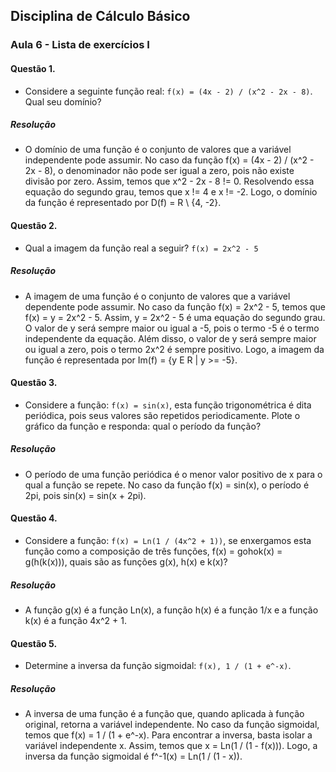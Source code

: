 ## Disciplina de Cálculo Básico

### Aula 6 - Lista de exercícios I

#### Questão 1.

- Considere a seguinte função real: `f(x) = (4x - 2) / (x^2 - 2x - 8)`. Qual seu domínio?

##### Resolução

- O domínio de uma função é o conjunto de valores que a variável independente pode assumir. No caso da função f(x) = (4x - 2) / (x^2 - 2x - 8), o denominador não pode ser igual a zero, pois não existe divisão por zero. Assim, temos que x^2 - 2x - 8 != 0. Resolvendo essa equação do segundo grau, temos que x != 4 e x != -2. Logo, o domínio da função é representado por D(f) = R \ {4, -2}.

#### Questão 2.

- Qual a imagem da função real a seguir? `f(x) = 2x^2 - 5`

##### Resolução

- A imagem de uma função é o conjunto de valores que a variável dependente pode assumir. No caso da função f(x) = 2x^2 - 5, temos que f(x) = y = 2x^2 - 5. Assim, y = 2x^2 - 5 é uma equação do segundo grau. O valor de y será sempre maior ou igual a -5, pois o termo -5 é o termo independente da equação. Além disso, o valor de y será sempre maior ou igual a zero, pois o termo 2x^2 é sempre positivo. Logo, a imagem da função é representada por Im(f) = {y E R | y >= -5}.

#### Questão 3.

- Considere a função: `f(x) = sin(x)`, esta função trigonométrica é dita periódica, pois seus valores são repetidos periodicamente. Plote o gráfico da função e responda: qual o período da função?

##### Resolução

- O período de uma função periódica é o menor valor positivo de x para o qual a função se repete. No caso da função f(x) = sin(x), o período é 2pi, pois sin(x) = sin(x + 2pi).

#### Questão 4.

- Considere a função: `f(x) = Ln(1 / (4x^2 + 1))`, se enxergamos esta função como a composição de três funções, f(x) = gohok(x) = g(h(k(x))), quais são as funções g(x), h(x) e k(x)?

##### Resolução

- A função g(x) é a função Ln(x), a função h(x) é a função 1/x e a função k(x) é a função 4x^2 + 1.

#### Questão 5.

- Determine a inversa da função sigmoidal: `f(x), 1 / (1 + e^-x)`.

##### Resolução

- A inversa de uma função é a função que, quando aplicada à função original, retorna a variável independente. No caso da função sigmoidal, temos que f(x) = 1 / (1 + e^-x). Para encontrar a inversa, basta isolar a variável independente x. Assim, temos que x = Ln(1 / (1 - f(x))). Logo, a inversa da função sigmoidal é f^-1(x) = Ln(1 / (1 - x)).